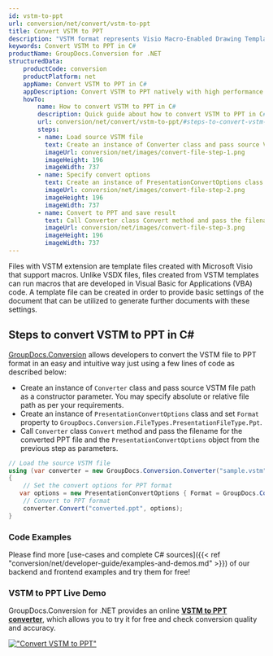 ```yaml
---
id: vstm-to-ppt
url: conversion/net/convert/vstm-to-ppt
title: Convert VSTM to PPT
description: "VSTM format represents Visio Macro-Enabled Drawing Template with .vstm extension. Learn how to convert VSTM to PPT file programmatically in C# language using GroupDocs.Conversion for .NET library."
keywords: Convert VSTM to PPT in C#
productName: GroupDocs.Conversion for .NET
structuredData:
    productCode: conversion
    productPlatform: net
    appName: Convert VSTM to PPT in C#
    appDescription: Convert VSTM to PPT natively with high performance using C# language and server side GroupDocs.Conversion for .NET APIs, without the use of any software like Microsoft or Open Office.
    howTo:
        name: How to convert VSTM to PPT in C# 
        description: Quick guide about how to convert VSTM to PPT in C# with high performance and accuracy.
        url: conversion/net/convert/vstm-to-ppt/#steps-to-convert-vstm-to-ppt-in-c
        steps:
        - name: Load source VSTM file 
          text: Create an instance of Converter class and pass source VSTM file path as a constructor parameter. You may specify absolute or relative file path as per your requirements. 
          imageUrl: conversion/net/images/convert-file-step-1.png
          imageHeight: 196
          imageWidth: 737
        - name: Specify convert options 
          text: Create an instance of PresentationConvertOptions class.
          imageUrl: conversion/net/images/convert-file-step-2.png
          imageHeight: 196
          imageWidth: 737
        - name: Convert to PPT and save result 
          text: Call Converter class Convert method and pass the filename for the converted HTML file and the PresentationConvertOptions object from the previous step as parameters.
          imageUrl: conversion/net/images/convert-file-step-3.png
          imageHeight: 196
          imageWidth: 737
---
```


Files with VSTM extension are template files created with Microsoft Visio that support macros. Unlike VSDX files, files created from VSTM templates can run macros that are developed in Visual Basic for Applications (VBA) code. A template file can be created in order to provide basic settings of the document that can be utilized to generate further documents with these settings.

## Steps to convert VSTM to PPT in C#

[GroupDocs.Conversion](https://products.groupdocs.com/conversion/net) allows developers to convert the VSTM file to PPT format in an easy and intuitive way just using a few lines of code as described below:

* Create an instance of `Converter` class and pass source VSTM file path as a constructor parameter. You may specify absolute or relative file path as per your requirements. 
* Create an instance of `PresentationConvertOptions` class and set `Format` property to `GroupDocs.Conversion.FileTypes.PresentationFileType.Ppt`.
* Call `Converter` class `Convert` method and pass the filename for the converted PPT file and the `PresentationConvertOptions` object from the previous step as parameters.

```csharp
// Load the source VSTM file
using (var converter = new GroupDocs.Conversion.Converter("sample.vstm"))
{
    // Set the convert options for PPT format
   var options = new PresentationConvertOptions { Format = GroupDocs.Conversion.FileTypes.PresentationFileType.Ppt };
    // Convert to PPT format
    converter.Convert("converted.ppt", options);
}
```

### Code Examples

Please find more [use-cases and complete C# sources]({{< ref "conversion/net/developer-guide/examples-and-demos.md" >}}) of our backend and frontend examples and try them for free!

### VSTM to PPT Live Demo

GroupDocs.Conversion for .NET provides an online [**VSTM to PPT converter**](https://products.groupdocs.app/conversion/vstm-to-ppt), which allows you to try it for free and check conversion quality and accuracy.

[!["Convert VSTM to PPT"](conversion/net/images/convert-to-ppt/convert-vstm-to-ppt.png)](https://products.groupdocs.app/conversion/vstm-to-ppt)